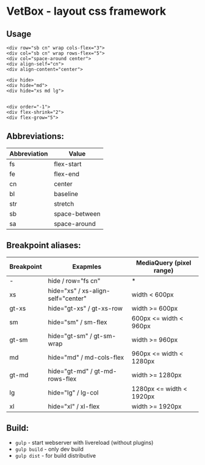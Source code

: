 # VetBox - layout css framework

## Usage

```
<div row="sb cn" wrap cols-flex="3">
<div col="sb cn" wrap rows-flex="5">
<div col="space-around center">
<div align-self="cn">
<div align-content="center">

<div hide>
<div hide="md">
<div hide="xs md lg">


<div order="-1">
<div flex-shrink="2">
<div flex-grow="5">
```

## Abbreviations:

Abbreviation | Value
------------ | -------------
fs           | flex-start
fe           | flex-end
cn           | center
bl           | baseline
str          | stretch
sb           | space-between
sa           | space-around

## Breakpoint aliases:

Breakpoint | Exapmles                           | MediaQuery (pixel range)
---------- | ---------------------------------- | ------------------------
-          | hide / row="fs cn"                 | *
xs         | hide="xs" / xs-align-self="center" | width < 600px
gt-xs      | hide="gt-xs" / gt-xs-row           | width >= 600px
sm         | hide="sm" / sm-flex                | 600px <= width < 960px
gt-sm      | hide="gt-sm" / gt-sm-wrap          | width >= 960px
md         | hide="md" / md-cols-flex           | 960px <= width < 1280px
gt-md      | hide="gt-md" / gt-md-rows-flex     | width >= 1280px
lg         | hide="lg" / lg-col                 | 1280px <= width < 1920px
xl         | hide="xl" / xl-flex                | width >= 1920px

## Build:

* `gulp` - start webserver with livereload (without plugins)
* `gulp build` - only dev build
* `gulp dist` - for build distributive
